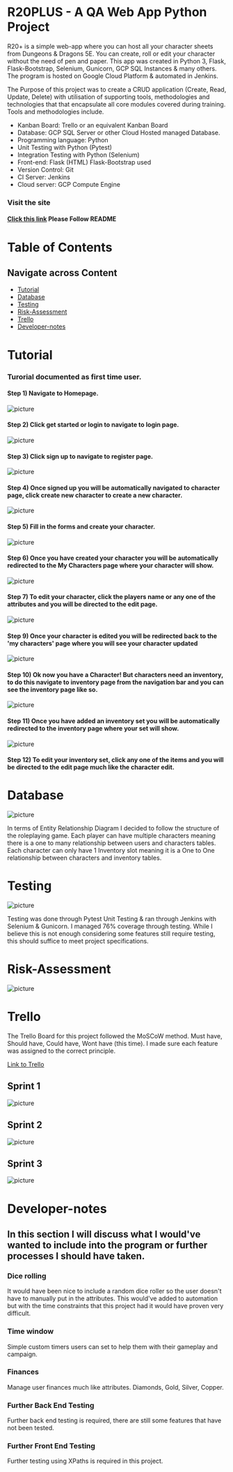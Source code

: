 # R20PLUS - A QA Web App Python Project

R20+ is a simple web-app where you can host all your character sheets from Dungeons & Dragons 5E. You can create, roll or edit your character without the need of pen and paper. This app was created in Python 3, Flask, Flask-Bootstrap, Selenium, Gunicorn, GCP SQL Instances & many others. The program is hosted on Google Cloud Platform & automated in Jenkins.

The Purpose of this project was to create a CRUD application (Create, Read, Update, Delete) with utilisation of supporting tools, methodologies and technologies that that encapsulate all core modules covered during training. Tools and methodologies include. 

* Kanban Board: Trello or an equivalent Kanban Board
* Database: GCP SQL Server or other Cloud Hosted managed Database.
* Programming language: Python
* Unit Testing with Python (Pytest)
* Integration Testing with Python (Selenium)
* Front-end: Flask (HTML) Flask-Bootstrap used
* Version Control: Git
* CI Server: Jenkins
* Cloud server: GCP Compute Engine

### Visit the site
#### [Click this link](http://35.246.21.165:5000/) Please Follow README 

# Table of Contents
## Navigate across Content
- [Tutorial](#Tutorial)
- [Database](#Database)
- [Testing](#Testing)
- [Risk-Assessment](#Risk-Assessment)
- [Trello](#Trello)
- [Developer-notes](#Developer-notes)

# Tutorial
### Turorial documented as first time user.

#### Step 1) Navigate to Homepage. 
![picture](Documentation/MDI/homepage.png)

#### Step 2) Click get started or login to navigate to login page. 
![picture](Documentation/MDI/login.png)

#### Step 3) Click sign up to navigate to register page. 
![picture](Documentation/MDI/register.png)

#### Step 4) Once signed up you will be automatically navigated to character page, click create new character to create a new character. 
![picture](Documentation/MDI/characterpage.png)

#### Step 5) Fill in the forms and create your character.
![picture](Documentation/MDI/createcharacter.png)

#### Step 6) Once you have created your character you will be automatically redirected to the My Characters page where your character will show.
![picture](Documentation/MDI/characterpagewithcharacters.png)

#### Step 7) To edit your character, click the players name or any one of the attributes and you will be directed to the edit page.
![picture](Documentation/MDI/editcharacter.png)

#### Step 9) Once your character is edited you will be redirected back to the 'my characters' page where you will see your character updated
![picture](Documentation/MDI/updatedcharacters.png)

#### Step 10) Ok now you have a Character! But characters need an inventory, to do this navigate to inventory page from the navigation bar and you can see the inventory page like so.
![picture](Documentation/MDI/inventory.png)

#### Step 11) Once you have added an inventory set you will be automatically redirected to the inventory page where your set will show.
![picture](Documentation/MDI/set.png)

#### Step 12) To edit your inventory set, click any one of the items and you will be directed to the edit page much like the character edit.

# Database
![picture](Documentation/MDI/ERD.png)

In terms of Entity Relationship Diagram I decided to follow  the structure of the roleplaying game. Each player can have multiple characters meaning there is a one to many relationship between users and characters tables. Each character can only have 1 Inventory slot meaning it is a One to One relationship between characters and inventory tables.

# Testing

![picture](Documentation/MDI/Testing.png)

Testing was done through Pytest Unit Testing & ran through Jenkins with Selenium & Gunicorn. I managed 76% coverage through testing. While I believe this is not enough considering some features still require testing, this should suffice to meet project specifications.

# Risk-Assessment
![picture](Documentation/MDI/Riskassessment.png)

# Trello
The Trello Board for this project followed the MoSCoW method. Must have, Should have, Could have, Wont have (this time). I made sure each feature was assigned to the correct principle. 

[Link to Trello](https://trello.com/b/DbTEqf4Q)

## Sprint 1
![picture](Documentation/Trello/Sprint1.png)

## Sprint 2
![picture](Documentation/Trello/Sprint2.png)

## Sprint 3
![picture](Documentation/Trello/Sprint3.png)

# Developer-notes
## In this section I will discuss what I would've wanted to include into the program or further processes I should have taken. 

### Dice rolling
It would have been nice to include a random dice roller so the user doesn't have to manually put in the attributes. This would've added to automation but with the time constraints that this project had it would have proven very difficult.

### Time window
Simple custom timers users can set to help them with their gameplay and campaign.

### Finances
Manage user finances much like attributes. Diamonds, Gold, Silver, Copper.

### Further Back End Testing
Further back end testing is required, there are still some features that have not been tested.

### Further Front End Testing
Further testing using XPaths is required in this project. 
